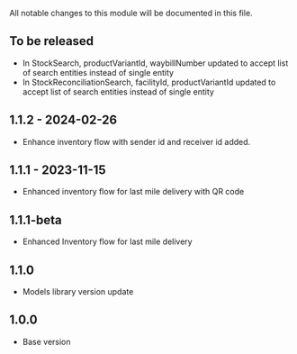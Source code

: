 All notable changes to this module will be documented in this file.

## To be released
- In StockSearch, productVariantId, waybillNumber updated to accept list of search entities instead of single entity 
- In StockReconciliationSearch, facilityId, productVariantId updated to accept list of search entities instead of single entity

## 1.1.2 - 2024-02-26
- Enhance inventory flow with sender id and receiver id added.

## 1.1.1 - 2023-11-15
  - Enhanced inventory flow for last mile delivery with QR code

## 1.1.1-beta
  - Enhanced Inventory flow for last mile delivery

## 1.1.0
  - Models library version update

## 1.0.0
  - Base version

